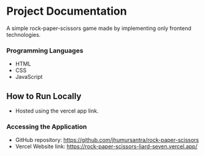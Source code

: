 # Project Documentation
A simple rock-paper-scissors game made by implementing only frontend technologies.

### Programming Languages
- HTML
- CSS
- JavaScript

## How to Run Locally
- Hosted using the vercel app link.
### Accessing the Application
- GitHub repository: https://github.com/jhumursantra/rock-paper-scissors
- Vercel Website link: https://rock-paper-scissors-liard-seven.vercel.app/

